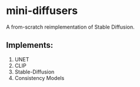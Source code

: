 # mini-diffusers
A from-scratch reimplementation of Stable Diffusion.

## Implements:
1. UNET
2. CLIP
3. Stable-Diffusion
4. Consistency Models
